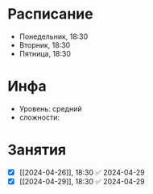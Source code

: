 # Расписание
- Понедельник, 18:30
- Вторник, 18:30
- Пятница, 18:30
# Инфа
- Уровень: средний
- сложности: 
# Занятия
- [x] [[2024-04-26]], 18:30 ✅ 2024-04-29
- [x] [[2024-04-29]], 18:30 ✅ 2024-04-29
